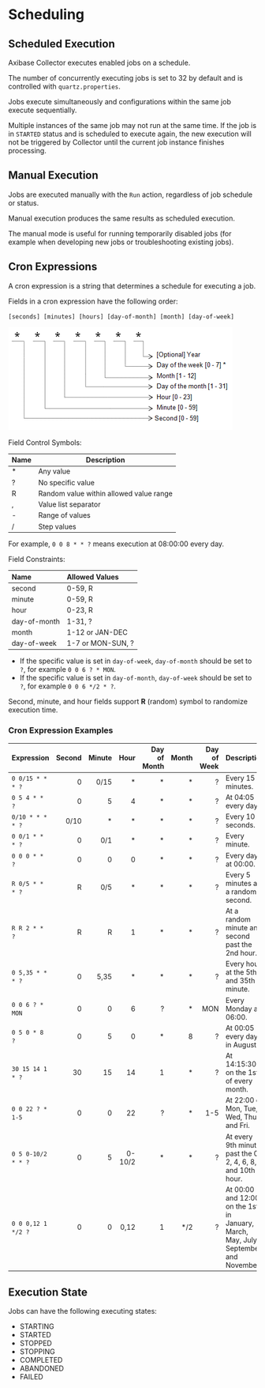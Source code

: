 # Scheduling

## Scheduled Execution

Axibase Collector executes enabled jobs on a schedule.

The number of concurrently executing jobs is set to 32 by default and is controlled with `quartz.properties`.

Jobs execute simultaneously and configurations within the same job execute sequentially.

Multiple instances of the same job may not run at the same time. If the job is in `STARTED` status and is scheduled to execute again, the new execution will not be triggered by Collector until the current job instance finishes processing.

## Manual Execution

Jobs are executed manually with the `Run` action, regardless of job schedule or status.

Manual execution produces the same results as scheduled execution.

The manual mode is useful for running temporarily disabled jobs (for example when developing new jobs or troubleshooting existing jobs).

## Cron Expressions

A cron expression is a string that determines a schedule for executing a job.

Fields in a cron expression have the following order:

```ls
[seconds] [minutes] [hours] [day-of-month] [month] [day-of-week]
```

![Cron Expressions](./images/cron_expressions.png)

Field Control Symbols:

| **Name** | **Description** |
|---|---|
| * | Any value |
| ? | No specific value |
| R | Random value within allowed value range |
| , | Value list separator |
| - | Range of values |
| / | Step values |

For example, `0 0 8 * * ?` means execution at 08:00:00 every day.

Field Constraints:

| **Name** | **Allowed Values** |
|:---|:---|
| second | 0-59, R |
| minute | 0-59, R |
| hour | 0-23, R |
| day-of-month | 1-31, ? |
| month | 1-12 or JAN-DEC |
| day-of-week | 1-7 or MON-SUN, ?  |

* If the specific value is set in `day-of-week`, `day-of-month` should be set to `?`, for example `0 0 6 ? * MON`.
* If the specific value is set in `day-of-month`, `day-of-week` should be set to `?`, for example `0 0 6 */2 * ?`.

Second, minute, and hour fields support **R** (random) symbol to randomize execution time.

### Cron Expression Examples

| **Expression** | **Second** | **Minute** | **Hour** | **Day of Month** | **Month** | **Day of Week** | **Description** |
|:---|---:|---:|---:|---:|---:|---:|:---|
| `0 0/15 * * * ?` | 0 | 0/15 | * | * | * | ? | Every 15 minutes. |
| `0 5 4 * * ?`    | 0 | 5 | 4 | * | * | ? | At 04:05 every day. |
| `0/10 * * * * ?` | 0/10 | * | * | * | * | ? | Every 10 seconds. |
| `0 0/1 * * * ?`  | 0 | 0/1 | * | * | * | ? | Every minute. |
| `0 0 0 * * ?`    | 0 | 0 | 0 | * | * | ? | Every day at 00:00. |
| `R 0/5 * * * ?`  | R | 0/5 | * | * | * | ? | Every 5 minutes at a random second. |
| `R R 2 * * ?`    | R | R | 1 | * | * | ? | At a random minute and second past the 2nd hour. |
| `0 5,35 * * * ?` | 0 | 5,35 | * | * | * | ? | Every hour at the 5th and 35th minute. |
| `0 0 6 ? * MON`  | 0 | 0 | 6 | ? | * | MON | Every Monday at 06:00. |
| `0 5 0 * 8 ?`    | 0 | 5 | 0 | * | 8 | ? | At 00:05 every day in August. |
| `30 15 14 1 * ?` | 30| 15| 14| 1 | * | ? | At 14:15:30 on the 1st of every month. |
| `0 0 22 ? * 1-5` | 0 | 0 | 22| ? | * | 1-5 | At 22:00 on Mon, Tue, Wed, Thu and Fri. |
| `0 5 0-10/2 * * ?` | 0 | 5 | 0-10/2 | * | * | ? | At every 9th minute past the 0, 2, 4, 6, 8, and 10th hour. |
| `0 0 0,12 1 */2 ?` | 0 | 0 | 0,12| 1 | */2 | ? | At 00:00 and 12:00 on the 1st in <br>January, March, May, July, September and November. |

## Execution State

Jobs can have the following executing states:

* STARTING
* STARTED
* STOPPED
* STOPPING
* COMPLETED
* ABANDONED
* FAILED
